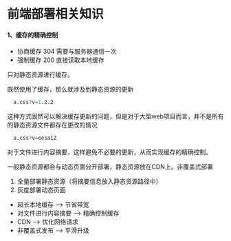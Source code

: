 # 前端部署相关知识

#### 1、缓存的精确控制

  - 协商缓存 304 需要与服务器通信一次
  - 强制缓存 200 直接读取本地缓存

  只对静态资源进行缓存。

  既然使用了缓存，那么就涉及到静态资源的更新

```s
  a.css?v=1.2.2
```

  这种方式固然可以解决缓存更新的问题，但是对于大型web项目而言，并不是所有的静态资源文件都存在更改的情况

```s
  a.css?v=eesa12
```

  对于文件进行内容摘要，这样避免不必要的更新，从而实现缓存的精确控制。

  一般静态资源都会与动态页面分开部署，静态资源放在CDN上。非覆盖式部署

  1. 全量部署静态资源（将摘要信息放入静态资源路径中）
  2. 灰度部署动态页面


  - 超长本地缓存 --> 节省带宽
  - 对文件进行内容摘要 --> 精确控制缓存
  - CDN --> 优化网络请求
  - 非覆盖式发布 --> 平滑升级